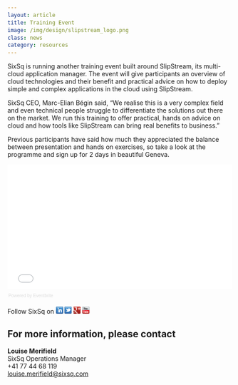 ```yaml
---
layout: article
title: Training Event
image: /img/design/slipstream_logo.png
class: news
category: resources
---
```



SixSq is running another training event built around SlipStream, its multi-cloud application manager.
The event will give participants an overview of cloud technologies and their benefit and practical advice on how to deploy simple and complex applications in the cloud using SlipStream.

SixSq CEO, Marc-Elian Bégin said, “We realise this is a very complex field and even technical people struggle to differentiate the solutions out there on the market. We run this training to offer practical, hands on advice on cloud and how tools like SlipStream can bring real benefits to business.” 

Previous participants have said how much they appreciated the balance between presentation and hands on exercises, so take a look at the programme and sign up for 2 days in beautiful Geneva. 

<div style="width:100%; text-align:left;" ><iframe  src="//eventbrite.com/tickets-external?eid=18991445926&ref=etckt" frameborder="0" height="279" width="100%" vspace="0" hspace="0" marginheight="5" marginwidth="5" scrolling="auto" allowtransparency="true"></iframe><div style="font-family:Helvetica, Arial; font-size:10px; padding:5px 0 5px; margin:2px; width:100%; text-align:left;" ><a class="powered-by-eb" style="color: #dddddd; text-decoration: none;" target="_blank" href="http://www.eventbrite.com/r/etckt">Powered by Eventbrite</a></div></div>


Follow SixSq on
<a href="http://linkedin.com/company/sixsq"><img src="/img/design/linkedin_small.png" alt="LinkedIn" width="16" /></a> <a href="http://twitter.com/@sixsq"><img src="/img/design/twitter_small.png" alt="Twitter" width="16" /></a> <a href="http://plus.google.com/+sixsq"><img src="/img/design/google_plus_small.png" alt="Google+" width="16" /></a> <a href="https://www.youtube.com/channel/UCGYw3n7c-QsDtsVH32By1-g"><img src="/img/design/youtube_small.png" alt="Youtube" width="16"/></a>


For more information, please contact
----


**Louise Merifield**  
SixSq Operations Manager  
+41 77 44 68 119  
[louise.merifield@sixsq.com](mailto:louise.merifield@sixsq.com)



